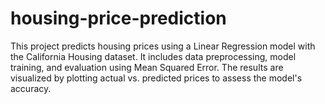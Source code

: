 # housing-price-prediction
This project predicts housing prices using a Linear Regression model with the California Housing dataset. It includes data preprocessing, model training, and evaluation using Mean Squared Error. The results are visualized by plotting actual vs. predicted prices to assess the model's accuracy.
